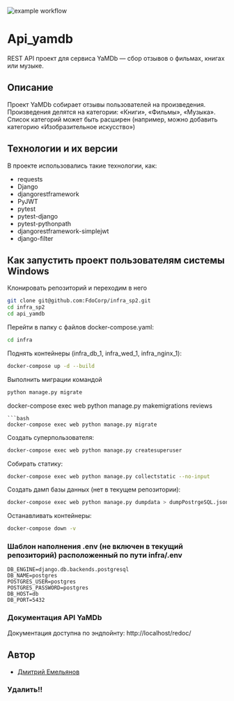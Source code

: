 ![example workflow](https://github.com/FdoCorp/docs/actions/workflows/main.yml/badge.svg)
# Api_yamdb

REST API проект для сервиса YaMDb — сбор отзывов о фильмах, книгах или музыке.

## Описание

Проект YaMDb собирает отзывы пользователей на произведения.
Произведения делятся на категории: «Книги», «Фильмы», «Музыка».
Список категорий  может быть расширен (например, можно добавить категорию «Изобразительное искусство»)

## Технологии и их версии
В проекте использовались такие технологии, как:
- requests
- Django
- djangorestframework
- PyJWT
- pytest
- pytest-django
- pytest-pythonpath
- djangorestframework-simplejwt
- django-filter


## Как запустить проект пользователям системы Windows
Клонировать репозиторий и переходим в него
```bash
git clone git@github.com:FdoCorp/infra_sp2.git
cd infra_sp2
cd api_yamdb
```

Перейти в папку с файлов docker-compose.yaml:
```bash
cd infra
```

Поднять контейнеры (infra_db_1, infra_wed_1, infra_nginx_1):
```bash
docker-compose up -d --build
```

Выполнить миграции командой
```bash
python manage.py migrate
```
docker-compose exec web python manage.py makemigrations reviews
```
```bash
docker-compose exec web python manage.py migrate
```

Создать суперпользователя:
```bash
docker-compose exec web python manage.py createsuperuser
```

Собирать статику:
```bash
docker-compose exec web python manage.py collectstatic --no-input
```

Создать дамп базы данных (нет в текущем репозитории):
```bash
docker-compose exec web python manage.py dumpdata > dumpPostrgeSQL.json
```

Останавливать контейнеры:
```bash
docker-compose down -v
```

### Шаблон наполнения .env (не включен в текущий репозиторий) расположенный по пути infra/.env
```
DB_ENGINE=django.db.backends.postgresql
DB_NAME=postgres
POSTGRES_USER=postgres
POSTGRES_PASSWORD=postgres
DB_HOST=db
DB_PORT=5432
```

### Документация API YaMDb
Документация доступна по эндпойнту: http://localhost/redoc/


## Автор
+ [Дмитрий Емельянов](https://github.com/FdoCorp)
### Удалить!!
